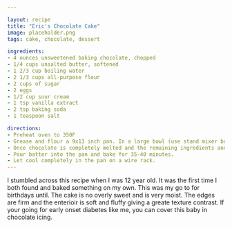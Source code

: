 ```yaml
---

layout: recipe
title: "Eric's Chocolate Cake"
image: placeholder.png
tags: cake, chocolate, dessert

ingredients:
- 4 ounces unsweetened baking chocolate, chopped
- 1/4 cups unsalted butter, softened
- 1 2/3 cup boiling water
- 2 1/3 cups all-purpose flour
- 2 cups of sugar
- 2 eggs
- 1/2 cup sour cream
- 1 tsp vanilla extract
- 2 tsp baking soda
- 1 teaspoon salt

directions:
- Preheat oven to 350F
- Grease and flour a 9x13 inch pan. In a large bowl (use stand mixer bowl to save time), combine chocolate, butter and water.
- Once chocolate is completely melted and the remaining ingredients and beat at low speed until smooth.
- Pour batter into the pan and bake for 35-40 minutes.
- Let cool completely in the pan on a wire rack.
---
```


I stumbled across this recipe when I was 12 year old. It was the first time I both found and baked
something on my own. This was my go to for birthdays until.
The cake is no overly sweet and is very moist. The edges are firm and the enterioir is soft and fluffy giving a
greate texture contrast. If your going for early onset diabetes like me, you can cover this baby in chocolate icing.
